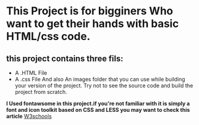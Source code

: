 # This Project is for bigginers Who want to get their hands with basic HTML/css code.

## this project contains three fils:

- A .HTML File
- A .css File
  And also An images folder that you can use while building your version of the project.
  Try not to see the source code and build the project from scratch.

**I Used fontawsome in this project.if you're not familiar with it is simply a font and icon toolkit based on CSS and LESS you may want to check this article**
[W3schools](https://www.w3schools.com/icons/fontawesome_icons_intro.asp)
